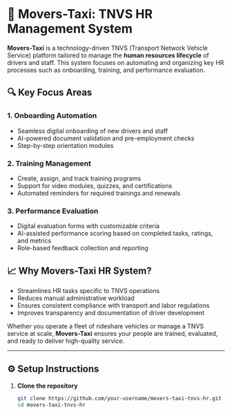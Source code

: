 
# 🚖 Movers-Taxi: TNVS HR Management System

**Movers-Taxi** is a technology-driven TNVS (Transport Network Vehicle Service) platform tailored to manage the **human resources lifecycle** of drivers and staff. This system focuses on automating and organizing key HR processes such as onboarding, training, and performance evaluation.

## 🔍 Key Focus Areas

### 1. Onboarding Automation
- Seamless digital onboarding of new drivers and staff  
- AI-powered document validation and pre-employment checks  
- Step-by-step orientation modules  

### 2. Training Management
- Create, assign, and track training programs  
- Support for video modules, quizzes, and certifications  
- Automated reminders for required trainings and renewals  

### 3. Performance Evaluation
- Digital evaluation forms with customizable criteria  
- AI-assisted performance scoring based on completed tasks, ratings, and metrics  
- Role-based feedback collection and reporting  

## 📈 Why Movers-Taxi HR System?
- Streamlines HR tasks specific to TNVS operations  
- Reduces manual administrative workload  
- Ensures consistent compliance with transport and labor regulations  
- Improves transparency and documentation of driver development  

Whether you operate a fleet of rideshare vehicles or manage a TNVS service at scale, **Movers-Taxi** ensures your people are trained, evaluated, and ready to deliver high-quality service.

---

## ⚙️ Setup Instructions

1. **Clone the repository**
   ```bash
   git clone https://github.com/your-username/movers-taxi-tnvs-hr.git
   cd movers-taxi-tnvs-hr
